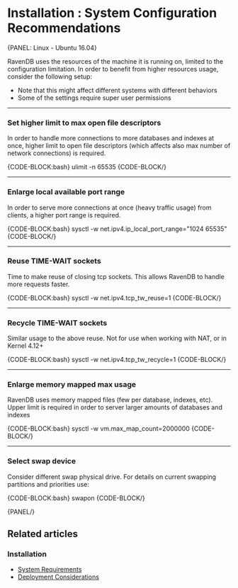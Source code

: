 # Installation : System Configuration Recommendations

{PANEL: Linux - Ubuntu 16.04}

RavenDB uses the resources of the machine it is running on, limited to the configuration limitation. In order to benefit from higher resources usage, consider the following setup:

* Note that this might affect different systems with different behaviors
* Some of the settings require super user permissions

---

### Set higher limit to max open file descriptors

In order to handle more connections to more databases and indexes at once, higher limit to open file descriptors (which affects also max number of network connections) is required.

{CODE-BLOCK:bash}
ulimit -n 65535
{CODE-BLOCK/}

---

### Enlarge local available port range

In order to serve more connections at once (heavy traffic usage) from clients, a higher port range is required.

{CODE-BLOCK:bash}
sysctl -w net.ipv4.ip_local_port_range="1024 65535"
{CODE-BLOCK/}

---

### Reuse TIME-WAIT sockets

Time to make reuse of closing tcp sockets. This allows RavenDB to handle more requests faster.

{CODE-BLOCK:bash}
sysctl -w net.ipv4.tcp_tw_reuse=1
{CODE-BLOCK/}

---

### Recycle TIME-WAIT sockets

Similar usage to the above reuse. Not for use when working with NAT, or in Kernel 4.12+

{CODE-BLOCK:bash}
sysctl -w net.ipv4.tcp_tw_recycle=1
{CODE-BLOCK/}

---

### Enlarge memory mapped max usage

RavenDB uses memory mapped files (few per database, indexes, etc). Upper limit is required in order to server larger amounts of databases and indexes

{CODE-BLOCK:bash}
sysctl -w vm.max_map_count=2000000
{CODE-BLOCK/}

---

### Select swap device

Consider different swap physical drive.
For details on current swapping partitions and priorities use:

{CODE-BLOCK:bash}
swapon
{CODE-BLOCK/}

{PANEL/}

## Related articles

### Installation

- [System Requirements](../../start/installation/system-requirements)
- [Deployment Considerations](../../start/installation/deployment-considerations)

